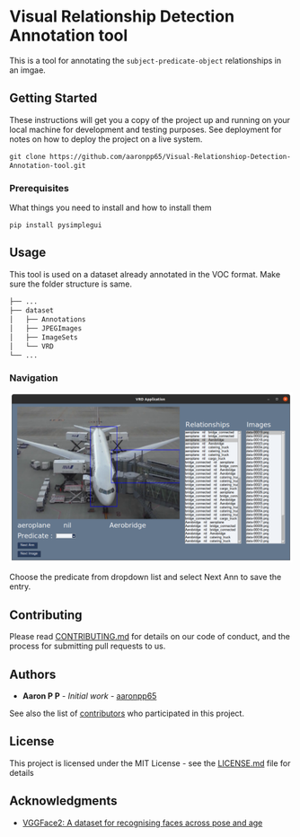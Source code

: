# Visual Relationship Detection Annotation tool

This is a tool for annotating the ```subject-predicate-object``` relationships in an imgae.

## Getting Started

These instructions will get you a copy of the project up and running on your local machine for development and testing purposes. See deployment for notes on how to deploy the project on a live system.

```
git clone https://github.com/aaronpp65/Visual-Relationshiop-Detection-Annotation-tool.git
```

### Prerequisites

What things you need to install and how to install them

```
pip install pysimplegui
```
## Usage

This tool is used on a dataset already annotated in the VOC format. Make sure the folder structure is same.
 
    ├── ...
    ├── dataset                   
    │   ├── Annotations          
    │   ├── JPEGImages 
    │   ├── ImageSets         
    │   └── VRD                
    └── ...

### Navigation

![screenshot](https://github.com/aaronpp65/Visual-Relationshiop-Detection-Annotation-tool/blob/master/images/Screenshot1.png?raw=true)

Choose the predicate from dropdown list and select Next Ann to save the entry.


## Contributing

Please read [CONTRIBUTING.md](CONTRIBUTING.md) for details on our code of conduct, and the process for submitting pull requests to us.

## Authors

* **Aaron P P** - *Initial work* - [aaronpp65](https://github.com/aaronpp65)


See also the list of [contributors](https://github.com/aaronpp65/face-recognition-vggface2/contributors) who participated in this project.

## License

This project is licensed under the MIT License - see the [LICENSE.md](LICENSE.md) file for details

## Acknowledgments

* [VGGFace2: A dataset for recognising faces across pose and age](https://arxiv.org/abs/1710.08092)



